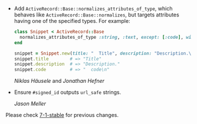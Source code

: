 *   Add `ActiveRecord::Base::normalizes_attributes_of_type`, which behaves like
    `ActiveRecord::Base::normalizes`, but targets attributes having one of the
    specified types. For example:

      ```ruby
      class Snippet < ActiveRecord::Base
        normalizes_attributes_of_type :string, :text, except: [:code], with: -> { _1.strip }
      end

      snippet = Snippet.new(title: "  Title", description: "Description.\n", code: "  code\n")
      snippet.title        # => "Title"
      snippet.description  # => "Description."
      snippet.code         # => "  code\n"
      ```

    *Niklas Häusele* and *Jonathan Hefner*

*   Ensure `#signed_id` outputs `url_safe` strings.

    *Jason Meller*

Please check [7-1-stable](https://github.com/rails/rails/blob/7-1-stable/activerecord/CHANGELOG.md) for previous changes.
